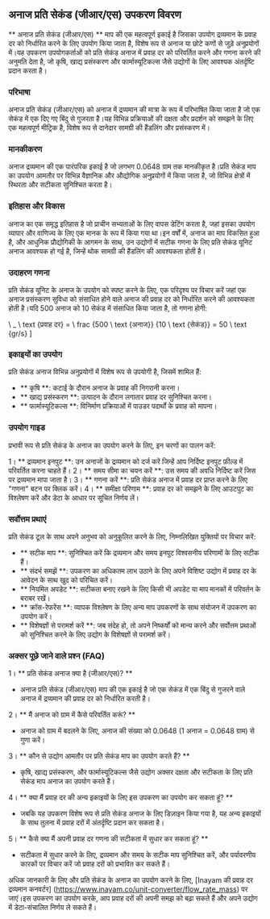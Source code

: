 ## अनाज प्रति सेकंड (जीआर/एस) उपकरण विवरण

** अनाज प्रति सेकंड (जीआर/एस) ** माप की एक महत्वपूर्ण इकाई है जिसका उपयोग द्रव्यमान के प्रवाह दर को निर्धारित करने के लिए उपयोग किया जाता है, विशेष रूप से अनाज या छोटे कणों से जुड़े अनुप्रयोगों में।यह उपकरण उपयोगकर्ताओं को प्रति सेकंड अनाज में प्रवाह दर को परिवर्तित करने और गणना करने की अनुमति देता है, जो कृषि, खाद्य प्रसंस्करण और फार्मास्यूटिकल्स जैसे उद्योगों के लिए आवश्यक अंतर्दृष्टि प्रदान करता है।

### परिभाषा

अनाज प्रति सेकंड (जीआर/एस) को अनाज में द्रव्यमान की मात्रा के रूप में परिभाषित किया जाता है जो एक सेकंड में एक दिए गए बिंदु से गुजरता है।यह विभिन्न प्रक्रियाओं की दक्षता और प्रदर्शन को समझने के लिए एक महत्वपूर्ण मीट्रिक है, विशेष रूप से दानेदार सामग्री की हैंडलिंग और प्रसंस्करण में।

### मानकीकरण

अनाज द्रव्यमान की एक पारंपरिक इकाई है जो लगभग 0.0648 ग्राम तक मानकीकृत है।प्रति सेकंड माप का उपयोग आमतौर पर विभिन्न वैज्ञानिक और औद्योगिक अनुप्रयोगों में किया जाता है, जो विभिन्न क्षेत्रों में स्थिरता और सटीकता सुनिश्चित करता है।

### इतिहास और विकास

अनाज का एक समृद्ध इतिहास है जो प्राचीन सभ्यताओं के लिए वापस डेटिंग करता है, जहां इसका उपयोग व्यापार और वाणिज्य के लिए एक मानक के रूप में किया गया था।इन वर्षों में, अनाज का माप विकसित हुआ है, और आधुनिक प्रौद्योगिकी के आगमन के साथ, उन उद्योगों में सटीक गणना के लिए प्रति सेकंड यूनिट अनाज आवश्यक हो गई है, जिन्हें थोक सामग्री की हैंडलिंग की आवश्यकता होती है।

### उदाहरण गणना

प्रति सेकंड यूनिट के अनाज के उपयोग को स्पष्ट करने के लिए, एक परिदृश्य पर विचार करें जहां एक अनाज प्रसंस्करण सुविधा को संसाधित होने वाले अनाज की प्रवाह दर को निर्धारित करने की आवश्यकता होती है।यदि 500 ​​अनाज को 10 सेकंड में संसाधित किया जाता है, तो गणना होगी:

\ _
\ text {प्रवाह दर} = \ frac {500 \ text {अनाज}} {10 \ text {सेकंड}} = 50 \ text {gr/s}
\]

### इकाइयों का उपयोग

प्रति सेकंड अनाज विभिन्न अनुप्रयोगों में विशेष रूप से उपयोगी है, जिसमें शामिल हैं:

- ** कृषि **: कटाई के दौरान अनाज के प्रवाह की निगरानी करना।
- ** खाद्य प्रसंस्करण **: उत्पादन के दौरान लगातार प्रवाह दर सुनिश्चित करना।
- ** फार्मास्यूटिकल्स **: विनिर्माण प्रक्रियाओं में पाउडर पदार्थों के प्रवाह को मापना।

### उपयोग गाइड

प्रभावी रूप से प्रति सेकंड के अनाज का उपयोग करने के लिए, इन चरणों का पालन करें:

1। ** द्रव्यमान इनपुट **: उन अनाजों के द्रव्यमान को दर्ज करें जिन्हें आप निर्दिष्ट इनपुट फ़ील्ड में परिवर्तित करना चाहते हैं।
2। ** समय सीमा का चयन करें **: उस समय की अवधि निर्दिष्ट करें जिस पर द्रव्यमान मापा जाता है।
3। ** गणना करें **: प्रति सेकंड अनाज में प्रवाह दर प्राप्त करने के लिए "गणना" बटन पर क्लिक करें।
4। ** समीक्षा परिणाम **: प्रवाह दर को समझने के लिए आउटपुट का विश्लेषण करें और डेटा के आधार पर सूचित निर्णय लें।

### सर्वोत्तम प्रथाएं

प्रति सेकंड टूल के साथ अपने अनुभव को अनुकूलित करने के लिए, निम्नलिखित युक्तियों पर विचार करें:

- ** सटीक माप **: सुनिश्चित करें कि द्रव्यमान और समय इनपुट विश्वसनीय परिणामों के लिए सटीक हैं।
- ** संदर्भ समझें **: उपकरण का अधिकतम लाभ उठाने के लिए अपने विशिष्ट उद्योग में प्रवाह दर के आवेदन के साथ खुद को परिचित करें।
- ** नियमित अपडेट **: सटीकता बनाए रखने के लिए किसी भी अपडेट या माप मानकों में परिवर्तन के बराबर रखें।
- ** क्रॉस-रेफरेंस **: व्यापक विश्लेषण के लिए अन्य माप उपकरणों के साथ संयोजन में उपकरण का उपयोग करें।
- ** विशेषज्ञों से परामर्श करें **: जब संदेह हो, तो अपने निष्कर्षों को मान्य करने और सर्वोत्तम प्रथाओं को सुनिश्चित करने के लिए उद्योग के विशेषज्ञों से परामर्श करें।

### अक्सर पूछे जाने वाले प्रश्न (FAQ)

1। ** प्रति सेकंड अनाज क्या है (जीआर/एस)? **
- अनाज प्रति सेकंड (जीआर/एस) माप की एक इकाई है जो एक सेकंड में एक बिंदु से गुजरने वाले अनाज में द्रव्यमान की प्रवाह दर को निर्धारित करती है।

2। ** मैं अनाज को ग्राम में कैसे परिवर्तित करूं? **
- अनाज को ग्राम में बदलने के लिए, अनाज की संख्या को 0.0648 (1 अनाज = 0.0648 ग्राम) से गुणा करें।

3। ** कौन से उद्योग आमतौर पर प्रति सेकंड माप का उपयोग करते हैं? **
- कृषि, खाद्य प्रसंस्करण, और फार्मास्यूटिकल्स जैसे उद्योग अक्सर दक्षता और सटीकता के लिए प्रति सेकंड माप अनाज का उपयोग करते हैं।

4। ** क्या मैं प्रवाह दर की अन्य इकाइयों के लिए इस उपकरण का उपयोग कर सकता हूं? **
- जबकि यह उपकरण विशेष रूप से प्रति सेकंड अनाज के लिए डिज़ाइन किया गया है, यह अन्य इकाइयों के साथ तुलना में प्रवाह दरों में अंतर्दृष्टि प्रदान कर सकता है।

5। ** कैसे क्या मैं अपनी प्रवाह दर गणना की सटीकता में सुधार कर सकता हूं? **
- सटीकता में सुधार करने के लिए, द्रव्यमान और समय के सटीक माप सुनिश्चित करें, और पर्यावरणीय कारकों पर विचार करें जो प्रवाह दरों को प्रभावित कर सकते हैं।

अधिक जानकारी के लिए और प्रति सेकंड के अनाज का उपयोग करने के लिए, [Inayam की प्रवाह दर द्रव्यमान कनवर्टर] (https://www.inayam.co/unit-converter/flow_rate_mass) पर जाएं।इस उपकरण का उपयोग करके, आप प्रवाह दरों की अपनी समझ को बढ़ा सकते हैं और अपने उद्योग में डेटा-संचालित निर्णय ले सकते हैं।